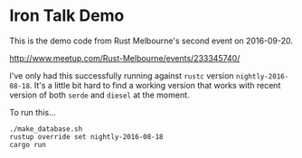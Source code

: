 # Iron Talk Demo

This is the demo code from Rust Melbourne's second event on 2016-09-20.

http://www.meetup.com/Rust-Melbourne/events/233345740/

I've only had this successfully running against `rustc` version `nightly-2016-08-18`. It's a little bit hard to find a working version that works with recent version of both `serde` and `diesel` at the moment.

To run this...

```
./make_database.sh
rustup override set nightly-2016-08-18
cargo run
```

